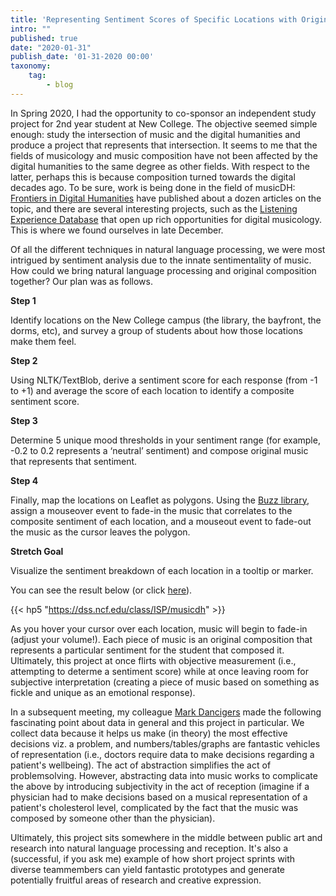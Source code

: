```yaml
---
title: 'Representing Sentiment Scores of Specific Locations with Original Music. An exercise in musicdh'
intro: ""
published: true
date: "2020-01-31"
publish_date: '01-31-2020 00:00'
taxonomy:
    tag:
        - blog
---
```


In Spring 2020, I had the opportunity to co-sponsor an independent study project for 2nd year student at New College. The objective seemed simple enough: study the intersection of music and the digital humanities and produce a project that represents that intersection. It seems to me that the fields of musicology and music composition have not been affected by the digital humanities to the same degree as other fields. With respect to the latter, perhaps this is because composition turned towards the digital decades ago. To be sure, work is being done in the field of musicDH: [Frontiers in Digital Humanities]( https://www.frontiersin.org/journals/digital-humanities/sections/digital-musicology) have published about a dozen articles on the topic, and there are several interesting projects, such as the [Listening Experience Database]( https://led.kmi.open.ac.uk/) that open up rich opportunities for digital musicology. This is where we found ourselves in late December. 

Of all the different techniques in natural language processing, we were most intrigued by sentiment analysis due to the innate sentimentality of music. How could we bring natural language processing and original composition together? Our plan was as follows.

**Step 1**

Identify locations on the New College campus (the library, the bayfront, the dorms, etc), and survey a group of students about how those locations make them feel. 

**Step 2**

Using NLTK/TextBlob, derive a sentiment score for each response (from -1 to +1) and average the score of each location to identify a composite sentiment score.

**Step 3**

Determine 5 unique mood thresholds in your sentiment range (for example, -0.2 to 0.2 represents a ‘neutral’ sentiment) and compose original music that represents that sentiment. 

**Step 4**

Finally, map the locations on Leaflet as polygons. Using the [Buzz library]( http://buzz.jaysalvat.com/documentation/), assign a mouseover event to fade-in the music that correlates to the composite sentiment of each location, and a mouseout event to fade-out the music as the cursor leaves the polygon. 

**Stretch Goal**

Visualize the sentiment breakdown of each location in a tooltip or marker. 

You can see the result below (or click [here](https://dss.ncf.edu/class/ISP/musicdh)).

{{< hp5 "https://dss.ncf.edu/class/ISP/musicdh" >}}

As you hover your cursor over each location, music will begin to fade-in (adjust your volume!). Each piece of music is an original composition that represents a particular sentiment for the student that composed it. Ultimately, this project at once flirts with objective measurement (i.e., attempting to determe a sentiment score) while at once leaving room for subjective interpretation (creating a piece of music based on something as fickle and unique as an emotional response). 


In a subsequent meeting, my colleague [Mark Dancigers](http://dancigers.com/) made the following fascinating point about data in general and this project in particular. We collect data because it helps us make (in theory) the most effective decisions viz. a problem, and numbers/tables/graphs are fantastic vehicles of representation (i.e., doctors require data to make decisions regarding a patient's wellbeing). The act of abstraction simplifies the act of problemsolving. However, abstracting data into music works to complicate the above by introducing subjectivity in the act of reception (imagine if a physician had to make decisions based on a musical representation of a patient's cholesterol level, complicated by the fact that the music was composed by someone other than the physician). 

Ultimately, this project sits somewhere in the middle between public art and research into natural language processing and reception. It's also a (successful, if you ask me) example of how short project sprints with diverse teammembers can yield fantastic prototypes and generate potentially fruitful areas of research and creative expression.





